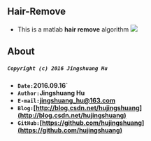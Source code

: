 ## Hair-Remove

* This is a matlab **hair remove** algorithm
![](https://raw.githubusercontent.com/hujingshuang/imageEncryption/master/software%20interface.jpg)

## About

##### **`Copyright (c) 2016 Jingshuang Hu`**
* **`Date:`2016.09.16`**
* **`Author:`Jingshuang Hu**
* **`E-mail:`jingshuang_hu@163.com**
* **`Blog:`[http://blog.csdn.net/hujingshuang](http://blog.csdn.net/hujingshuang)**
* **`GitHub:`[https://github.com/hujingshuang](https://github.com/hujingshuang)**